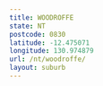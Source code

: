 ```yaml
---
title: WOODROFFE
state: NT
postcode: 0830
latitude: -12.475071
longitude: 130.974879
url: /nt/woodroffe/
layout: suburb
---
```

